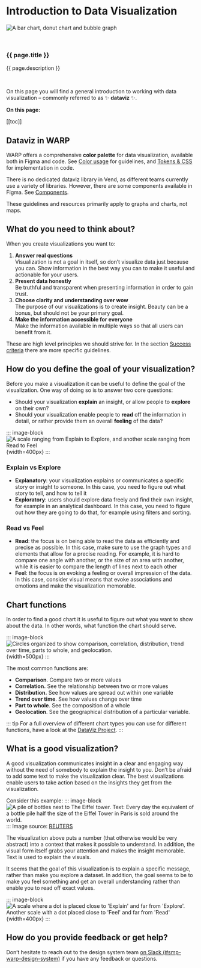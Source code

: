 <script setup>
const pages = [{
  title: "Figma Library",
  description: "How to connect and use the Figma library. Mostly for designers.",
  href: "../figma-library/",
},
{
  title: "Components for dataviz",
  description: "Overview of Figma components. Mostly for designers.",
  href: "../components/",
},
{
  title: "Color Guidelines",
  description: "Guidelines for using the dataviz colors. Mostly for designers.",
  href: "../color/introduction/",
},
{
  title: "Tokens & CSS",
  description: "Guidelines for implementing colors in code using tokens and CSS. Mostly for developers.",
  href: "../tokens/introduction/",
},
{
  title: "Interaction",
  description: "Guidelines for interacting with dataviz. For designers and developers.",
  href: "../interaction/",
},
{
  title: "Success Criteria",
  description: "Success criteria for creating accessible and useful data visualizations. For designers and developers.",
  href: "../success-criteria/introduction/",
}]
</script>

# Introduction to Data Visualization 

![A bar chart, donut chart and bubble graph](/foundations/dataviz/graphs-light-and-dark.png)

<br>
<cards class="grid grid-cols-1 sm:grid-cols-2 gap-12">
  <card
    v-for="page in pages"
    :key="page.title"
    class="flex flex-col border border-gray-200 p-4 rounded-md shadow-sm"
  >
    <h3 class="h4 text-m! static! mt-16! mx-16!">
      <a
        :href="page.href"
        class="block before:content-empty before:absolute before:top-0 before:right-0 before:bottom-0 before:left-0 focus:outline-0"
      >
        {{ page.title }}
      </a>
    </h3>
    <p class="m-16! text-s">{{ page.description }}</p>
  </card>
</cards>
<br>


On this page you will find a general introduction to working with data visualization – commonly referred to as ✨ **dataviz** ✨.

**On this page:**

[[toc]]

## Dataviz in WARP

WARP offers a comprehensive **color palette** for data visualization, available both in Figma and code. See [Color usage](/foundations/data-visualization/color/introduction/) for guidelines, and [Tokens & CSS](/foundations/data-visualization/tokens/introduction/) for implementation in code.

There is no dedicated dataviz library in Vend, as different teams currently use a variety of libraries. However, there are some components available in Figma. See [Components](/foundations/data-visualization/components/).

These guidelines and resources primarily apply to graphs and charts, not maps.

## What do you need to think about?

When you create visualizations you want to:

1. **Answer real questions**<br>
   Visualization is not a goal in itself, so don’t visualize data just because you can. Show information in the best way you can to make it useful and actionable for your users.
2. **Present data honestly**<br>
   Be truthful and transparent when presenting information in order to gain trust.
3. **Choose clarity and understanding over wow**<br>
   The purpose of our visualizations is to create insight. Beauty can be a bonus, but should not be your primary goal.
4. **Make the information accessible for everyone**<br>
   Make the information available in multiple ways so that all users can benefit from it.

These are high level principles we should strive for. In the section [Success criteria](/foundations/data-visualization/success-criteria/introduction/) there are more specific guidelines.

## How do you define the goal of your visualization?

Before you make a visualization it can be useful to define the goal of the visualization. One way of doing so is to answer two core questions:

- Should your visualization **explain** an insight, or allow people to **explore** on their own?
- Should your visualization enable people to **read** off the information in detail, or rather provide them an overall **feeling** of the data?

::: image-block
![A scale ranging from Explain to Explore, and another scale ranging from Read to Feel](/foundations/dataviz/explain-explore-read-feel.png){width=400px}
:::

### Explain vs Explore

- **Explanatory**: your visualization explains or communicates a specific story or insight to someone. In this case, you need to figure out what story to tell, and how to tell it
- **Exploratory**: users should explore data freely and find their own insight, for example in an analytical dashboard. In this case, you need to figure out how they are going to do that, for example using filters and sorting.

### Read vs Feel

- **Read**: the focus is on being able to read the data as efficiently and precise as possible. In this case, make sure to use the graph types and elements that allow for a precise reading. For example, it is hard to compare one angle with another, or the size of an area with another, while it is easier to compare the length of lines next to each other
- **Feel**: the focus is on evoking a feeling or overall impression of the data. In this case, consider visual means that evoke associations and emotions and make the visualization memorable.

## Chart functions

In order to find a good chart it is useful to figure out what you want to show about the data. In other words, what function the chart should serve.

::: image-block
![Circles organized to show comparison, correlation, distribution, trend over time, parts to whole, and geolocation. ](/foundations/dataviz/chart-functions.png){width=500px}
:::

The most common functions are:

- **Comparison**. Compare two or more values
- **Correlation.** See the relationship between two or more values
- **Distribution.** See how values are spread out within one variable
- **Trend over time**. See how values change over time
- **Part to whole**. See the composition of a whole
- **Geolocation**. See the geographical distribution of a particular variable.

::: tip
For a full overview of different chart types you can use for different functions, have a look at the [DataViz Project](https://datavizproject.com/).
:::

## What is a good visualization?

A good visualization communicates insight in a clear and engaging way without the need of somebody to explain the insight to you. Don’t be afraid to add some text to make the visualization clear. The best visualizations enable users to take action based on the insights they get from the visualization.

Consider this example:
::: image-block
![A pile of bottles next to The Eiffel tower. Text: Every day the equivalent of a bottle pile half the size of the Eiffel Tower in Paris is sold around the world. ](/foundations/dataviz/eiffel.jpg)
:::
Image source: [REUTERS](https://www.reuters.com/graphics/ENVIRONMENT-PLASTIC/0100B275155/index.html)

The visualization above puts a number (that otherwise would be very abstract) into a context that makes it possible to understand. In addition, the visual form itself grabs your attention and makes the insight memorable. Text is used to explain the visuals.

It seems that the goal of this visualization is to explain a specific message, rather than make you explore a dataset. In addition, the goal seems to be to make you feel something and get an overall understanding rather than enable you to read off exact values.

::: image-block
![A scale where a dot is placed close to 'Explain' and far from 'Explore'. Another scale with a dot placed close to 'Feel' and far from 'Read' ](/foundations/dataviz/explain-feel.png){width=400px}
:::

## How do you provide feedback or get help?

Don’t hesitate to reach out to the design system team [on Slack (#smp-warp-design-system)](https://sch-chat.slack.com/archives/C04P0GYTHPV) if you have any feedback or questions.
